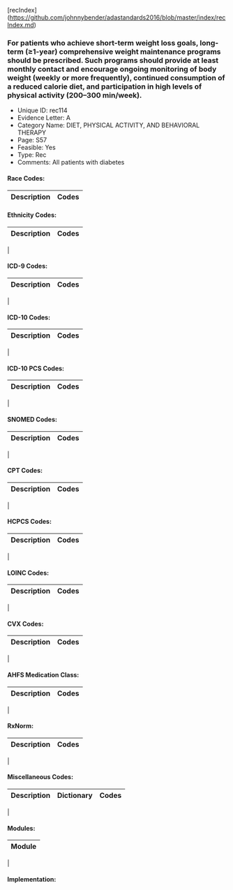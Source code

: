 [recIndex] (https://github.com/johnnybender/adastandards2016/blob/master/index/recIndex.md)

### **For patients who achieve short-term weight loss goals, long-term (≥1-year) comprehensive weight maintenance programs should be prescribed. Such programs should provide at least monthly contact and encourage ongoing monitoring of body weight (weekly or more frequently), continued consumption of a reduced calorie diet, and participation in high levels of physical activity (200–300 min/week).**
* Unique ID: rec114
* Evidence Letter: A
* Category Name: DIET, PHYSICAL ACTIVITY, AND BEHAVIORAL THERAPY
* Page: S57
* Feasible: Yes
* Type: Rec
* Comments: All patients with diabetes

#### Race Codes:

Description | Codes
----------- | -----


#### Ethnicity Codes:

Description | Codes
----------- | -----
|

#### ICD-9 Codes:

Description | Codes
----------- | -----
|

#### ICD-10 Codes:

Description | Codes
----------- | -----
|

#### ICD-10 PCS Codes:

Description | Codes
----------- | -----
|

#### SNOMED Codes:

Description | Codes
----------- | -----
|

#### CPT Codes:

Description | Codes
----------- | -----
|

#### HCPCS Codes:

Description | Codes
----------- | -----
|

#### LOINC Codes:

Description | Codes
----------- | -----
|

#### CVX Codes:

Description | Codes
----------- | -----
|

#### AHFS Medication Class:

Description | Codes
----------- | -----
|

#### RxNorm:

Description | Codes
----------- | -----
|

#### Miscellaneous Codes:

Description | Dictionary | Codes
----------- | ---------- | -----
|

#### Modules:

Module |
------ |
|

#### Implementation:

